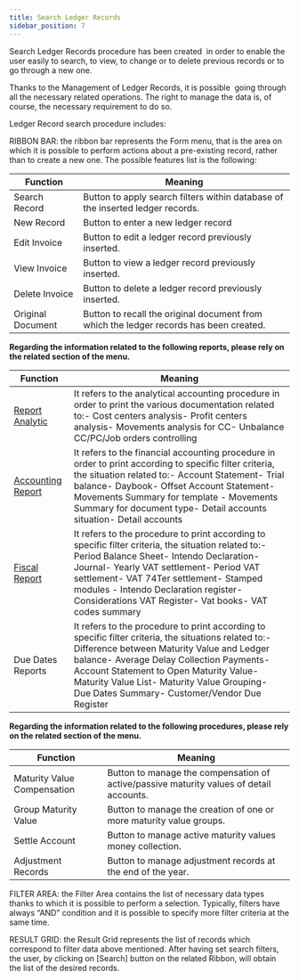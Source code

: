```yaml
---
title: Search Ledger Records
sidebar_position: 7
---
```


Search Ledger Records procedure has been created  in order to enable the user easily to search, to view, to change or to delete previous records or to go through a new one.

Thanks to the Management of Ledger Records, it is possible  going through all the necessary related operations. The right to manage the data is, of course, the necessary requirement to do so. 

Ledger Record search procedure includes:

RIBBON BAR: the ribbon bar represents the Form menu, that is the area on which it is possible to perform actions about a pre-existing record, rather than to create a new one. The possible features list is the following:



| Function | Meaning |
| --- | --- |
| Search Record | Button to apply search filters within database of the inserted ledger records. |
| New Record | Button to enter a new ledger record |
| Edit Invoice | Button to edit a ledger record previously inserted. |
| View Invoice | Button to view a ledger record previously inserted. |
| Delete Invoice | Button to delete a ledger record previously inserted. |
| Original Document | Button to recall the original document from which the ledger records has been created. |

**Regarding the information related to the following reports, please rely on the related section of the menu.**



| Function | Meaning |
| --- | --- |
|  [Report Analytic ](/docs/finance-area/ledger-records/analytic-reports/cost-centres-analysis)  | It refers to the analytical accounting procedure in order to print the various documentation related to:-	Cost centers analysis-	Profit centers analysis-	Movements analysis for CC-	Unbalance CC/PC/Job orders controlling |
|  [Accounting Report](/docs/finance-area/ledger-records/accounting-report/trial-balance)  | It refers to the financial accounting procedure in order to print according to specific filter criteria, the situation related to:-	Account Statement-	Trial balance-	Daybook-	Offset Account Statement-	Movements Summary for template  -	 Movements Summary for document type-	 Detail accounts situation-	Detail accounts |
|  [Fiscal Report](/docs/finance-area/ledger-records/fiscal-report/period-balance-sheet)  | It refers to the procedure to print according to specific filter criteria, the situation related to:-	Period Balance Sheet-	Intendo Declaration-	Journal-	Yearly VAT settlement-	Period VAT settlement-	VAT 74Ter settlement-	Stamped modules -	Intendo Declaration register-	Considerations VAT Register-	Vat books-	VAT codes summary |
| Due Dates Reports | It refers to the procedure to print according to specific filter criteria, the situations related to:-	Difference between Maturity Value and Ledger balance-	Average Delay Collection Payments-	Account Statement to Open Maturity Value-	Maturity Value List-	Maturity Value Grouping-	Due Dates Summary-	Customer/Vendor Due Register |

**Regarding the information related to the following procedures, please rely on the related section of the menu.**



| Function | Meaning |
| --- | --- |
| Maturity Value Compensation | Button to manage the compensation of active/passive maturity values of detail accounts. |
| Group Maturity Value  | Button to manage  the creation of one or more maturity value groups. |
| Settle Account  | Button to manage active maturity values  money collection. |
| Adjustment Records | Button to manage adjustment records at the end of the year. |

FILTER AREA: the Filter Area contains the list of necessary data types thanks to which it is possible to perform a selection. Typically, filters have always “AND” condition and it is possible to specify more filter criteria at the same time.

RESULT GRID: the Result Grid represents the list of records which correspond to filter data above mentioned. After having set search filters,  the user, by clicking on [Search] button on the related Ribbon, will obtain the list of the desired records.






